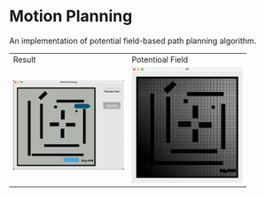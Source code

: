 # Motion Planning
An implementation of potential field-based path planning algorithm.

<table>
<tr>
    <td>Result</td>
    <td>Potentioal Field</td>
  </tr>
  <tr>
    <td><img src="result.gif" width="200"></td>
    <td><img src="pf.png" width="200"></td>
  </tr>
</table>